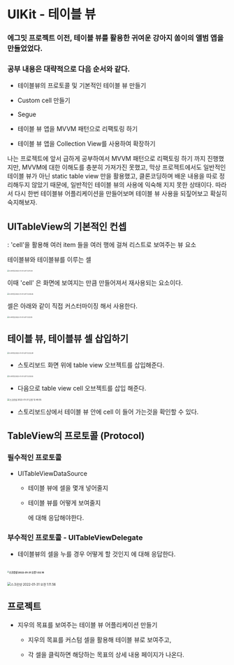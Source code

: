 # UIKit - 테이블 뷰 

### 에그밋 프로젝트 이전, 테이블 뷰를 활용한 귀여운 강아지 쏨이의 앨범 앱을 만들었었다. 

### 공부 내용은 대략적으로 다음 순서와 같다.

- 테이블뷰의 프로토콜 및 기본적인 테이블 뷰 만들기

- Custom cell 만들기 

- Segue

- 테이블 뷰 앱을 MVVM 패턴으로 리팩토링 하기

- 테이블 뷰 앱을 Collection View를 사용하여 확장하기

  

나는 프로젝트에 앞서 급하게 공부하여서 MVVM 패턴으로 리팩토링 하기 까지 진행했지만, MVVM에 대한 이해도를 충분히 가져가진 못했고, 막상 프로젝트에서도 일반적인 테이블 뷰가 아닌 static table view 만을 활용했고, 클론코딩하며 배운 내용을 따로 정리해두지 않았기 때문에, 일반적인 테이블 뷰의 사용에 익숙해 지지 못한 상태이다. 따라서 다시 한번 테이블뷰 어플리케이션을 만들어보며 테이블 뷰 사용을 되짚어보고 확실히 숙지해보자.



## UITableView의 기본적인 컨셉

: 'cell'을 활용해 여러 item 들을 여러 행에 걸쳐 리스트로 보여주는 뷰 요소

테이블뷰와 테이블뷰를 이루는 셀

<img src="/Users/earlysummer/Library/Application Support/typora-user-images/스크린샷 2022-01-31 오전 12.11.09.png" alt="스크린샷 2022-01-31 오전 12.11.09" style="zoom:25%;" />



이때 'cell' 은 화면에 보여지는 만큼 만들어져서 재사용되는 요소이다.

<img src="/Users/earlysummer/Library/Application Support/typora-user-images/스크린샷 2022-01-31 오전 12.09.45.png" alt="스크린샷 2022-01-31 오전 12.09.45" style="zoom:25%;" />

셀은 아래와 같이 직접 커스터마이징 해서 사용한다.

<img src="/Users/earlysummer/Library/Application Support/typora-user-images/스크린샷 2022-01-31 오전 12.12.15.png" alt="스크린샷 2022-01-31 오전 12.12.15" style="zoom:25%;" />





## 테이블 뷰, 테이블뷰 셀 삽입하기

<img src="/Users/earlysummer/Library/Application Support/typora-user-images/스크린샷 2022-01-31 오전 12.32.28.png" alt="스크린샷 2022-01-31 오전 12.32.28" style="zoom:25%;" />

- 스토리보드 화면 위에 table view 오브젝트를 삽입해준다.

<img src="/Users/earlysummer/Library/Application Support/typora-user-images/스크린샷 2022-01-31 오전 12.35.55.png" alt="스크린샷 2022-01-31 오전 12.35.55" style="zoom:25%;" />

- 다음으로 table view cell 오브젝트를 삽입 해준다.

<img src="/Users/earlysummer/Library/Application Support/typora-user-images/스크린샷 2022-01-31 오전 12.49.55.png" alt="스크린샷 2022-01-31 오전 12.49.55" style="zoom:33%;" />

- 스토리보드상에서 테이블 뷰 안에 cell 이 들어 가는것을 확인할 수 있다.



## TableView의 프로토콜 (Protocol)

### 필수적인 프로토콜

- UITableViewDataSource

  - 테이블 뷰에 셀을 몇개 넣어줄지

  - 테이블 뷰를 어떻게 보여줄지

    에 대해 응답해야한다.

    

### 부수적인 프로토콜 - UITableViewDelegate

- 테이블뷰의 셀을 누를 경우 어떻게 할 것인지 에 대해 응답한다. 

## <img src="/Users/earlysummer/Library/Application Support/typora-user-images/스크린샷 2022-01-31 오전 1.02.16.png" alt="스크린샷 2022-01-31 오전 1.02.16" style="zoom:25%;" />

<img src="/Users/earlysummer/Library/Application Support/typora-user-images/스크린샷 2022-01-31 오전 1.11.56.png" alt="스크린샷 2022-01-31 오전 1.11.56" style="zoom: 50%;" />







## 프로젝트

- 지우의 목표를 보여주는 테이블 뷰 어플리케이션 만들기

  - 지우의 목표를 커스텀 셀을 활용해 테이블 뷰로 보여주고, 

  - 각 셀을 클릭하면 해당하는 목표의 상세 내용 페이지가 나온다.

    